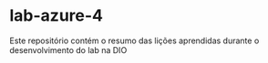 # lab-azure-4
Este repositório contém o resumo das lições aprendidas durante o desenvolvimento do lab na DIO
